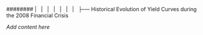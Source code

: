 ######## |   |   |   |   |   |   |   ├── Historical Evolution of Yield Curves during the 2008 Financial Crisis

*Add content here*